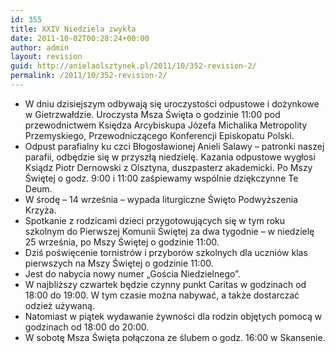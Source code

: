 ```yaml
---
id: 355
title: XXIV Niedziela zwykła
date: 2011-10-02T00:28:24+00:00
author: admin
layout: revision
guid: http://anielaolsztynek.pl/2011/10/352-revision-2/
permalink: /2011/10/352-revision-2/
---
```

  * W dniu dzisiejszym odbywają się uroczystości odpustowe i dożynkowe w Gietrzwałdzie. Uroczysta Msza Święta o godzinie 11:00 pod przewodnictwem Księdza Arcybiskupa Józefa Michalika Metropolity Przemyskiego, Przewodniczącego Konferencji Episkopatu Polski.
  * Odpust parafialny ku czci Błogosławionej Anieli Salawy &#8211; patronki naszej parafii, odbędzie się w przyszłą niedzielę. Kazania odpustowe wygłosi Ksiądz Piotr Dernowski z Olsztyna, duszpasterz akademicki. Po Mszy Świętej o godz. 9:00 i 11:00 zaśpiewamy wspólnie dziękczynne Te Deum.
  * W środę &#8211; 14 września &#8211; wypada liturgiczne Święto Podwyższenia Krzyża.
  * Spotkanie z rodzicami dzieci przygotowujących się w tym roku szkolnym do Pierwszej Komunii Świętej za dwa tygodnie &#8211; w niedzielę 25 września, po Mszy Świętej o godzinie 11:00.
  * Dziś poświęcenie tornistrów i przyborów szkolnych dla uczniów klas pierwszych na Mszy Świętej o godzinie 11:00.
  * Jest do nabycia nowy numer &#8222;Gościa Niedzielnego&#8221;.
  * W najbliższy czwartek będzie czynny punkt Caritas w godzinach od 18:00 do 19:00. W tym czasie można nabywać, a także dostarczać odzież używaną.
  * Natomiast w piątek wydawanie żywności dla rodzin objętych pomocą w godzinach od 18:00 do 20:00.
  * W sobotę Msza Święta połączona ze ślubem o godz. 16:00 w Skansenie.
